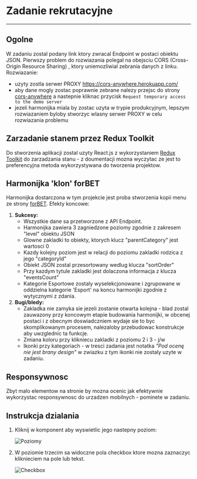 # Zadanie rekrutacyjne
---
## Ogolne
W zadaniu zostal podany link ktory zwracal Endpoint w postaci obiektu JSON.
Pierwszy problem do rozwiazania polegal na obejsciu CORS (Cross-Origin Resource Sharing) , ktory uniemozliwial zebrania danych z linku.
Rozwiazanie:
- uzyty zostla serwer PROXY https://cors-anywhere.herokuapp.com/
- aby dane mogly zostac poprawnie zebrane nalezy przejsc do strony [cors-anywhere](https://cors-anywhere.herokuapp.com/corsdemo) a nastepnie kliknac przycisk `Request temporary access to the demo server`
- jezeli harmonijka miala by zostac uzyta w trypie produkcyjnym, lepszym rozwiazaniem byloby stworzyc wlasny serwer PROXY w celu rozwiazania problemu

## Zarzadanie stanem przez Redux Toolkit
Do stworzenia aplikacji zostal uzyty React.js z wykorzystaniem [Redux Toolkit](https://redux-toolkit.js.org/) do zarzadzania stanu - z doumentacji mozna wyczytac ze jest to preferencyjna metoda wykorzystywana do tworzenia projektow.

## Harmonijka 'klon' forBET
Harmonijka dostarczona w tym projekcie jest proba stworzenia kopii menu ze strony [forBET](https://www.iforbet.pl/).
Efekty koncowe:
1. **Sukcesy:**
   - Wszystkie dane sa przetworzone z API Endpoint.
   - Harmonijka zawiera 3 zagniedzone poziomy zgodnie z zakresem "level" obiektu JSON
   - Glowne zakladki to obiekty, ktorych klucz "parentCategory" jest wartosci 0
   - Kazdy kolejny poziom jest w relacji do poziomu zakladki rodzica z jego "categoryId"
   - Obiekt JSON zostal przesortowany wedlug klucza "sortOrder"
   - Przy kazdym tytule zakladki jest dolaczona informacja z klucza "eventsCount"
   - Kategorie Esportowe zostaly wyselekcjonowane i zgrupowane w oddzielna kategorie 'Esport' na koncu harmonijki zgodnie z wytycznymi z zdania.
2. **Bugi/bledy:**
   - Zakladka nie zamyka sie jezeli zostanie otwarta kolejna - blad zostal zauwazony przy koncowym etapie budowania harmonijki, w obcenej postaci i z obecnym doswiadczniem wydaje sie to byc skomplikowanym procesem, nalezaloby przebudowac konstrukcje aby uwzglednic ta funkcje.
   - Zmiana koloru przy klikniecu zakladki z poziomu 2 i 3 - j/w
   - Ikonki przy kategoriach - w tresci zadania jest notatka *"Pod ocenę nie jest brany design"* w zwiazku z tym ikonki nie zostaly uzyte w zadaniu.

## Responsywnosc
Zbyt malo elementow na stronie by mozna ocenic jak efektywnie wykorzystac responsywnosc do urzadzen mobilnych - pominete w zadaniu.

## Instrukcja dzialania
1. Kliknij w komponent aby wyswietlic jego nastepny poziom:
   
   ![Poziomy](../doc/poziomy.png)

2. W poziomie trzecim sa widoczne pola checkbox ktore mozna zaznaczyc kliknieciem na pole lub tekst.

    ![Checkbox](../doc/checkbox.png)